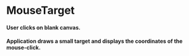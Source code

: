 # MouseTarget
#### User clicks on blank canvas. 
#### Application draws a small target and displays the coordinates of the mouse-click.
